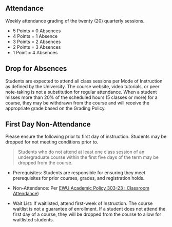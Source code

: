## Attendance
Weekly attendance grading of the twenty (20) quarterly sessions. 

* 5 Points = 0 Absences 
* 4 Points = 1 Absence
* 3 Points = 2 Absences
* 2 Points = 3 Absences
* 1 Point = 4 Absences

## Drop for Absences
Students are expected to attend all class sessions per Mode of Instruction as defined by the University. The course website, video tutorials, or peer note-taking is not a substitution for regular attendance. When a student misses more than 20% of the scheduled hours (5 classes or more) for a course, they may be withdrawn from the course and will receive the appropriate grade based on the Grading Policy.

## First Day Non-Attendance
Please ensure the following prior to first day of instruction. Students may be dropped for not meeting conditions prior to.

> Students who do not attend at least one class session of an undergraduate course within the first five days of the term may be dropped from the course.

* Prerequisites: Students are responsible for ensuring they meet prerequisites for prior courses, grades, and registration holds.

* Non-Attendance: Per [EWU Academic Policy 303-23 : Classroom Attendance](https://sites.ewu.edu/policies/policies-and-procedures/ap-303-23-classroom-attendance/))

* Wait List: If waitlisted, attend first-week of Instruction. The course waitlist is not a guarantee of enrollment. If a student does not attend the first day of a course, they will be dropped from the course to allow for waitlisted students.


